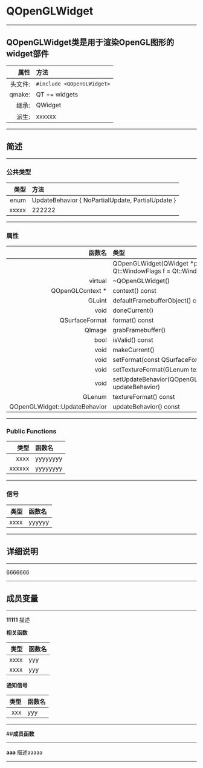 # **QOpenGLWidget**
 
----------
 
## **QOpenGLWidget类是用于渲染OpenGL图形的widget部件**
 
|    属性 | 方法                         |
| -----: | :--------------------------- |
| 头文件: | ` #include <QOpenGLWidget> ` |
| qmake: | QT += widgets                |
|   继承: | QWidget                      |
|   派生: | xxxxxx                       |
 
 
----------
 
## **简述**
 
----------
### **公共类型**
 
|   类型 | 方法                                              |
| -----: | :------------------------------------------------ |
| enum	 | UpdateBehavior { NoPartialUpdate, PartialUpdate } |
|  xxxxx | 222222                                            |
 
 
----------
 
 
### **属性**
| 函数名 | 类型                                                                            |
| ----: | :------------------------------------------------------------------------------ |
|       | QOpenGLWidget(QWidget *parent = nullptr, Qt::WindowFlags f = Qt::WindowFlags()) |
virtual	 | ~QOpenGLWidget()
QOpenGLContext *	 | context() const
GLuint	 | defaultFramebufferObject() const
void | 	doneCurrent()
QSurfaceFormat | 	format() const
QImage | 	grabFramebuffer()
bool	 | isValid() const
void	 | makeCurrent()
void	 | setFormat(const QSurfaceFormat &format)
void	 | setTextureFormat(GLenum texFormat)
void	 | setUpdateBehavior(QOpenGLWidget::UpdateBehavior updateBehavior)
GLenum	 | textureFormat() const
QOpenGLWidget::UpdateBehavior	 | updateBehavior() const
 
----------
 
### **Public Functions**
 
|  类型  | 函数名|
|------:|:------|
| xxxx   |yyyyyyyy|
|xxxxxx |yyyyyyyy|
 
----------
 
### **信号**
 
|  类型  | 函数名|
|------:|:------|
|xxxx| yyyyyy|
 

----------
 
## **详细说明**
 
----------

6666666

----------
 
 
## **成员变量**
 
----------
 
**11111**
描述
 
**相关函数**
 
|  类型  | 函数名|
|------:|:------|
|xxxx|   yyy|
|xxxx|	yyy|
 
**通知信号**
 
|  类型  | 函数名|
|------:|:------|
|xxx| yyy|
 

----------
 
##**成员函数**
 
----------
 
**aaa**
描述aaaaa

----------
 
 
